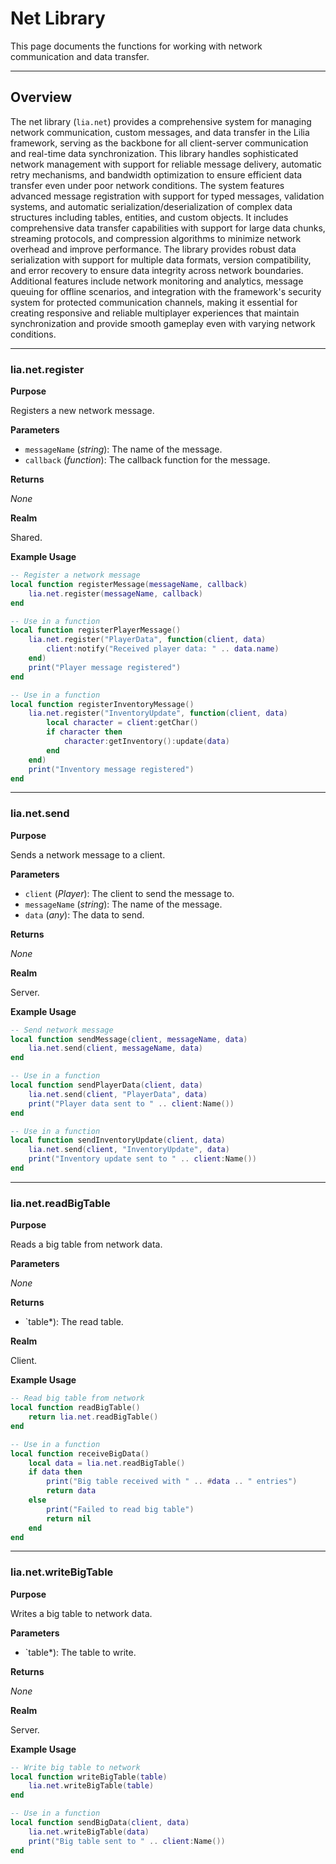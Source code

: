 # Net Library

This page documents the functions for working with network communication and data transfer.

---

## Overview

The net library (`lia.net`) provides a comprehensive system for managing network communication, custom messages, and data transfer in the Lilia framework, serving as the backbone for all client-server communication and real-time data synchronization. This library handles sophisticated network management with support for reliable message delivery, automatic retry mechanisms, and bandwidth optimization to ensure efficient data transfer even under poor network conditions. The system features advanced message registration with support for typed messages, validation systems, and automatic serialization/deserialization of complex data structures including tables, entities, and custom objects. It includes comprehensive data transfer capabilities with support for large data chunks, streaming protocols, and compression algorithms to minimize network overhead and improve performance. The library provides robust data serialization with support for multiple data formats, version compatibility, and error recovery to ensure data integrity across network boundaries. Additional features include network monitoring and analytics, message queuing for offline scenarios, and integration with the framework's security system for protected communication channels, making it essential for creating responsive and reliable multiplayer experiences that maintain synchronization and provide smooth gameplay even with varying network conditions.

---

### lia.net.register

**Purpose**

Registers a new network message.

**Parameters**

* `messageName` (*string*): The name of the message.
* `callback` (*function*): The callback function for the message.

**Returns**

*None*

**Realm**

Shared.

**Example Usage**

```lua
-- Register a network message
local function registerMessage(messageName, callback)
    lia.net.register(messageName, callback)
end

-- Use in a function
local function registerPlayerMessage()
    lia.net.register("PlayerData", function(client, data)
        client:notify("Received player data: " .. data.name)
    end)
    print("Player message registered")
end

-- Use in a function
local function registerInventoryMessage()
    lia.net.register("InventoryUpdate", function(client, data)
        local character = client:getChar()
        if character then
            character:getInventory():update(data)
        end
    end)
    print("Inventory message registered")
end
```

---

### lia.net.send

**Purpose**

Sends a network message to a client.

**Parameters**

* `client` (*Player*): The client to send the message to.
* `messageName` (*string*): The name of the message.
* `data` (*any*): The data to send.

**Returns**

*None*

**Realm**

Server.

**Example Usage**

```lua
-- Send network message
local function sendMessage(client, messageName, data)
    lia.net.send(client, messageName, data)
end

-- Use in a function
local function sendPlayerData(client, data)
    lia.net.send(client, "PlayerData", data)
    print("Player data sent to " .. client:Name())
end

-- Use in a function
local function sendInventoryUpdate(client, data)
    lia.net.send(client, "InventoryUpdate", data)
    print("Inventory update sent to " .. client:Name())
end
```

---

### lia.net.readBigTable

**Purpose**

Reads a big table from network data.

**Parameters**

*None*

**Returns**

* `table*): The read table.

**Realm**

Client.

**Example Usage**

```lua
-- Read big table from network
local function readBigTable()
    return lia.net.readBigTable()
end

-- Use in a function
local function receiveBigData()
    local data = lia.net.readBigTable()
    if data then
        print("Big table received with " .. #data .. " entries")
        return data
    else
        print("Failed to read big table")
        return nil
    end
end
```

---

### lia.net.writeBigTable

**Purpose**

Writes a big table to network data.

**Parameters**

* `table*): The table to write.

**Returns**

*None*

**Realm**

Server.

**Example Usage**

```lua
-- Write big table to network
local function writeBigTable(table)
    lia.net.writeBigTable(table)
end

-- Use in a function
local function sendBigData(client, data)
    lia.net.writeBigTable(data)
    print("Big table sent to " .. client:Name())
end
```